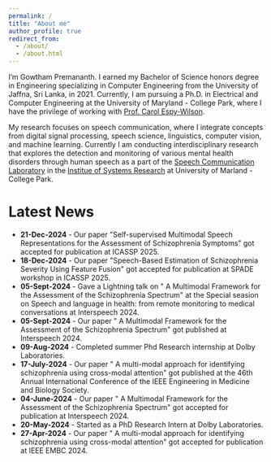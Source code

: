 ```yaml
---
permalink: /
title: "About me"
author_profile: true
redirect_from: 
  - /about/
  - /about.html
---
```


I’m Gowtham Premananth. I earned my Bachelor of Science honors degree in Engineering specializing in Computer Engineering from the University of Jaffna, Sri Lanka, in 2021. Currently, I am pursuing a Ph.D. in Electrical and Computer Engineering at the University of Maryland - College Park, where I have the privilege of working with [Prof. Carol Espy-Wilson](https://isr.umd.edu/clark/faculty/391/Carol-Espy-Wilson).

My research focuses on speech communication, where I integrate concepts from digital signal processing, speech science, linguistics, computer vision, and machine learning. Currently I am conducting interdisciplinary research that explores the detection and monitoring of various mental health disorders through human speech as a part of the [Speech Communication Laboratory](https://scl.umd.edu/) in the [Institue of Systems Research](https://isr.umd.edu/) at University of Marland - College Park.

Latest News
===============
  * **21-Dec-2024** - Our paper "Self-supervised Multimodal Speech Representations for the Assessment of Schizophrenia Symptoms" got accepted for publication at ICASSP 2025.
  * **18-Dec-2024** - Our paper "Speech-Based Estimation of Schizophrenia Severity Using Feature Fusion" got accepted for publication at SPADE workshop in ICASSP 2025.
  * **05-Sept-2024** - Gave a Lightning talk on " A Multimodal Framework for the Assessment of the Schizophrenia Spectrum" at the Special seasion on Speech and language in health: from remote monitoring to medical conversations at Interspeech 2024.
  * **05-Sept-2024** - Our paper " A Multimodal Framework for the Assessment of the Schizophrenia Spectrum" got published at Interspeech 2024.
  * **09-Aug-2024** - Completed summer Phd Research internship at Dolby Laboratories.
  * **17-July-2024** - Our paper " A multi-modal approach for identifying schizophrenia using cross-modal attention" got published at the 46th Annual International Conference of the IEEE Engineering in Medicine and Biology Society.
  * **04-June-2024** - Our paper " A Multimodal Framework for the Assessment of the Schizophrenia Spectrum" got accepted for publication at Interspeech 2024.
  * **20-May-2024** - Started as a PhD Research Intern at Dolby Laboratories.
  * **27-Apr-2024** - Our paper " A multi-modal approach for identifying schizophrenia using cross-modal attention" got accepted for publication at IEEE EMBC 2024.